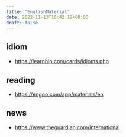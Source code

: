 ```yaml
---
title: "EnglishMaterial"
date: 2022-11-13T16:42:19+08:00
draft: false
---
```


## idiom
- https://learnhip.com/cards/idioms.php

## reading
- https://engoo.com/app/materials/en

## news

- https://www.theguardian.com/international